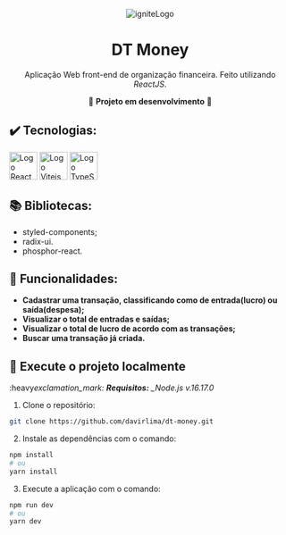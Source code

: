 <div align="center">

![igniteLogo](https://user-images.githubusercontent.com/97968740/186955921-1b90c5cb-547d-40ab-ad9d-8ef4cc47fefc.svg)

# DT Money

Aplicação Web front-end de organização financeira. Feito utilizando _ReactJS_.

:construction: **Projeto em desenvolvimento** :construction:
<!-- :link: <https://dt-money-davirlima.vercel.app/> :link: -->

</div>

## :heavy_check_mark: Tecnologias:

<div>
  <img 
    height="50px"
    src="https://cdn.jsdelivr.net/gh/devicons/devicon/icons/react/react-original.svg"
    alt="Logo React"
  />
  <img
      height="50px"
      src="https://vitejs.dev/logo-with-shadow.png"
      alt="Logo Vitejs"
  />
  <img 
    height="50px"
    src="https://cdn.jsdelivr.net/gh/devicons/devicon/icons/typescript/typescript-original.svg"
    alt="Logo TypeScript"
  />
</div>

## :books: Bibliotecas:

- styled-components;
- radix-ui.
- phosphor-react.

## :hammer: Funcionalidades:

- **Cadastrar uma transação, classificando como de entrada(lucro) ou saída(despesa);**
- **Visualizar o total de entradas e saídas;**
- **Visualizar o total de lucro de acordo com as transações;**
- **Buscar uma transação já criada.**

## :open_file_folder: Execute o projeto localmente

:heavy*exclamation_mark: **Requisitos:** \_Node.js v.16.17.0*

1. Clone o repositório:

```bash
git clone https://github.com/davirlima/dt-money.git
```

2. Instale as dependências com o comando:

```bash
npm install
# ou
yarn install
```

3. Execute a aplicação com o comando:

```bash
npm run dev
# ou
yarn dev
```

<!--
## :computer: Interfaces:

<div align="center">
  <img
   src="https://user-images.githubusercontent.com/97968740/192103635-b4e094dd-6bc6-46b9-9f14-e99cf0c436a5.png"
   alt="Interface da Aplicação Coffee Delivery, tela home, em Desktop e Laptop"
   width=74%
  />
  <img
   src="https://user-images.githubusercontent.com/97968740/192104672-73dad269-6d8c-45da-9761-664e81890e95.png"
   alt="Interface da Aplicação Coffee Delivery, tela home, em Mobile"
   width=25%
  />
  <img
   src="https://user-images.githubusercontent.com/97968740/192103708-2fea30a2-43bc-4c8f-b382-05d9f0e54956.png"
   alt="Interface da Aplicação Coffee Delivery, lista de cafés, em Desktop e Laptop"
   width=74%
  />
  <img
   src="https://user-images.githubusercontent.com/97968740/192104628-1196fe73-b20a-4f46-833c-c6db81472c3d.png"
   alt="Interface da Aplicação Coffee Delivery, lista de cafés, em Mobile"
   width=25%
  />
  <img
   src="https://user-images.githubusercontent.com/97968740/192104348-0b069aae-85d6-4647-bf70-a2618faf5960.png"
   alt="Interface da Aplicação Coffee Delivery, pagina carrinho, em Desktop e Laptop"
   width=74%
  />
  <img
   src="https://user-images.githubusercontent.com/97968740/192104584-c9651210-25ea-42cf-92f7-cc9691fe244a.png"
   alt="Interface da Aplicação Coffee Delivery, pagina carrinho, em Mobile"
   width=25%
  />
  <img
   src="https://user-images.githubusercontent.com/97968740/192104496-ef65c6a7-01a5-4678-ad1d-515c896981c4.png"
   alt="Interface da Aplicação Coffee Delivery, pagina de confirmação de compra, em Desktop e Laptop"
   width=74%
  />
  <img
   src="https://user-images.githubusercontent.com/97968740/192104540-9c0e427a-e7dc-4483-a849-ecdf7df36649.png"
   alt="Interface da Aplicação Coffee Delivery, pagina de confirmação de compra, em Mobile"
   width=25%
  />
  <img
   src="https://user-images.githubusercontent.com/97968740/192105292-195c1660-8932-405d-931f-f0f4927e7863.gif"
   alt="GIF demonstrativo da aplicação"
   width=99%
   align="center"
  />
</div> -->
